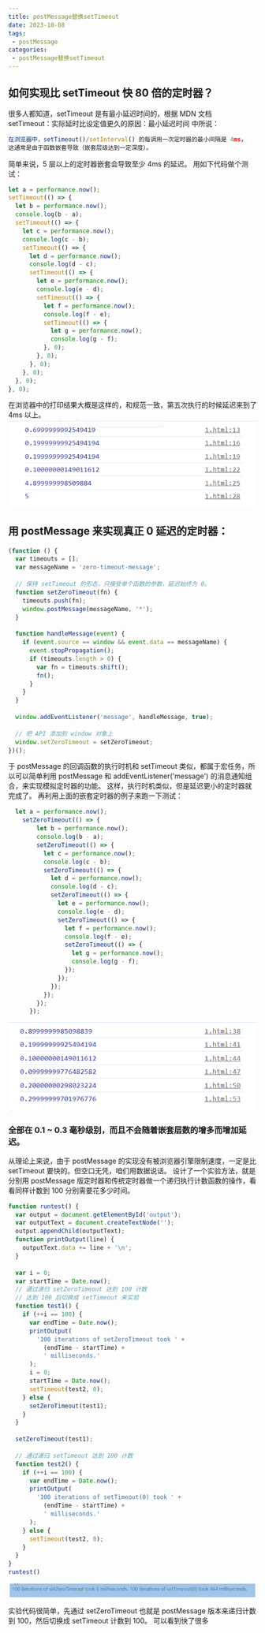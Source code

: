 ```yaml
---
title: postMessage替换setTimeout
date: 2023-10-08
tags:
 - postMessage
categories:
 - postMessage替换setTimeout
---
```


## 如何实现比 setTimeout 快 80 倍的定时器？
很多人都知道，setTimeout 是有最小延迟时间的，根据 MDN 文档 setTimeout：实际延时比设定值更久的原因：最小延迟时间 中所说：
```js
在浏览器中，setTimeout()/setInterval() 的每调用一次定时器的最小间隔是 4ms，
这通常是由于函数嵌套导致（嵌套层级达到一定深度）。
```

简单来说，5 层以上的定时器嵌套会导致至少 4ms 的延迟。
用如下代码做个测试：
```js
let a = performance.now();
setTimeout(() => {
  let b = performance.now();
  console.log(b - a);
  setTimeout(() => {
    let c = performance.now();
    console.log(c - b);
    setTimeout(() => {
      let d = performance.now();
      console.log(d - c);
      setTimeout(() => {
        let e = performance.now();
        console.log(e - d);
        setTimeout(() => {
          let f = performance.now();
          console.log(f - e);
          setTimeout(() => {
            let g = performance.now();
            console.log(g - f);
          }, 0);
        }, 0);
      }, 0);
    }, 0);
  }, 0);
}, 0);
```
在浏览器中的打印结果大概是这样的，和规范一致，第五次执行的时候延迟来到了 4ms 以上。
![avatar](../../../.vuepress/public/imgs/share/4/setTimeoutdemo.png)

## 用 postMessage 来实现真正 0 延迟的定时器：
```js
(function () {
  var timeouts = [];
  var messageName = 'zero-timeout-message';

  // 保持 setTimeout 的形态，只接受单个函数的参数，延迟始终为 0。
  function setZeroTimeout(fn) {
    timeouts.push(fn);
    window.postMessage(messageName, '*');
  }

  function handleMessage(event) {
    if (event.source == window && event.data == messageName) {
      event.stopPropagation();
      if (timeouts.length > 0) {
        var fn = timeouts.shift();
        fn();
      }
    }
  }

  window.addEventListener('message', handleMessage, true);

  // 把 API 添加到 window 对象上
  window.setZeroTimeout = setZeroTimeout;
})();
```
于 postMessage 的回调函数的执行时机和 setTimeout 类似，都属于宏任务，所以可以简单利用 postMessage 和 addEventListener('message') 的消息通知组合，来实现模拟定时器的功能。
这样，执行时机类似，但是延迟更小的定时器就完成了。
再利用上面的嵌套定时器的例子来跑一下测试：
```js
  let a = performance.now();
    setZeroTimeout(() => {
        let b = performance.now();
        console.log(b - a);
        setZeroTimeout(() => {
          let c = performance.now();
          console.log(c - b);
          setZeroTimeout(() => {
            let d = performance.now();
            console.log(d - c);
            setZeroTimeout(() => {
              let e = performance.now();
              console.log(e - d);
              setZeroTimeout(() => {
                let f = performance.now();
                console.log(f - e);
                setZeroTimeout(() => {
                  let g = performance.now();
                  console.log(g - f);
                });
              });
            });
          });
        });
      });
```
![avatar](../../../.vuepress/public/imgs/share/4/postMessagedemo.png)

### 全部在 0.1 ~ 0.3 毫秒级别，而且不会随着嵌套层数的增多而增加延迟。

从理论上来说，由于 postMessage 的实现没有被浏览器引擎限制速度，一定是比 setTimeout 要快的。但空口无凭，咱们用数据说话。
设计了一个实验方法，就是分别用 postMessage 版定时器和传统定时器做一个递归执行计数函数的操作，看看同样计数到 100 分别需要花多少时间。

```js
function runtest() {
  var output = document.getElementById('output');
  var outputText = document.createTextNode('');
  output.appendChild(outputText);
  function printOutput(line) {
    outputText.data += line + '\n';
  }

  var i = 0;
  var startTime = Date.now();
  // 通过递归 setZeroTimeout 达到 100 计数
  // 达到 100 后切换成 setTimeout 来实验
  function test1() {
    if (++i == 100) {
      var endTime = Date.now();
      printOutput(
        '100 iterations of setZeroTimeout took ' +
          (endTime - startTime) +
          ' milliseconds.'
      );
      i = 0;
      startTime = Date.now();
      setTimeout(test2, 0);
    } else {
      setZeroTimeout(test1);
    }
  }

  setZeroTimeout(test1);

  // 通过递归 setTimeout 达到 100 计数
  function test2() {
    if (++i == 100) {
      var endTime = Date.now();
      printOutput(
        '100 iterations of setTimeout(0) took ' +
          (endTime - startTime) +
          ' milliseconds.'
      );
    } else {
      setTimeout(test2, 0);
    }
  }
}
runtest()
```
![avatar](../../../.vuepress/public/imgs/share/4/setTimeoutAndpostMessage.png)

实验代码很简单，先通过 setZeroTimeout 也就是 postMessage 版本来递归计数到 100，然后切换成 setTimeout 计数到 100。
可以看到快了很多